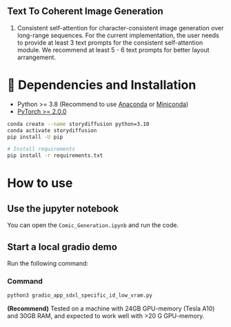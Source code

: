 ## Text To Coherent Image Generation 
1. Consistent self-attention for character-consistent image generation over long-range sequences. For the current implementation, the user needs to provide at least 3 text prompts for the consistent self-attention module. We recommend at least 5 - 6 text prompts for better layout arrangement.


# 🔧 Dependencies and Installation

- Python >= 3.8 (Recommend to use [Anaconda](https://www.anaconda.com/download/#linux) or [Miniconda](https://docs.conda.io/en/latest/miniconda.html))
- [PyTorch >= 2.0.0](https://pytorch.org/)
```bash
conda create --name storydiffusion python=3.10
conda activate storydiffusion
pip install -U pip

# Install requirements
pip install -r requirements.txt
```
# How to use
## Use the jupyter notebook
You can open the `Comic_Generation.ipynb` and run the code.

## Start a local gradio demo
Run the following command:

### Command
```python
python3 gradio_app_sdxl_specific_id_low_vram.py
```


**(Recommend)** Tested on a machine with 24GB GPU-memory (Tesla A10) and 30GB RAM, and expected to work well with >20 G GPU-memory.